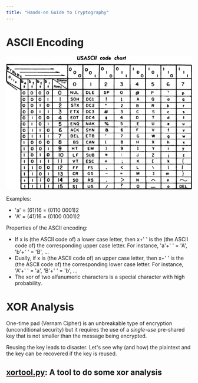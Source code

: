 ```yaml
--- 
title: "Hands-on Guide to Cryptography"
---
```


# ASCII Encoding
![ASCII Table](USASCII_code_chart.png "ASCII Table")

Examples:

- 'a' = (61)16 = (0110 0001)2
- 'A' = (41)16 = (0100 0001)2

Properties of the ASCII encoding:
- If x is (the ASCII code of) a lower case letter, then x+' ' is the (the ASCII code of) the corresponding upper case letter.  For instance, 'a'+' ' = 'A', 'b'+' ' = 'B', ...
- Dually, if x is (the ASCII code of) an upper case letter, then x+' ' is the (the ASCII code of) the corresponding lower case letter.  For instance, 'A'+' ' = 'a', 'B'+' ' = 'b', ...
- The xor of two alfanumeric characters is a special character with high probability.

# XOR Analysis

One-time pad (Vernam Cipher) is an unbreakable type of encryption (unconditional security) but it requires the use of a *single-use* pre-shared key that is not smaller than the message being encrypted.

Reusing the key leads to disaster.  Let's see why (and how) the plaintext and the key can be recovered if the key is reused.

## [xortool.py](https://github.com/hellman/xortool): A tool to do some xor analysis
